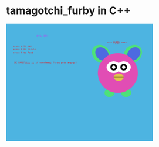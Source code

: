 # tamagotchi_furby in C++

<img src= "https://github.com/gpols/tamagotchi_furby/blob/cc7fba3f8411718afe30afc4d7efb1dee227707f/furby.png" width="400">


